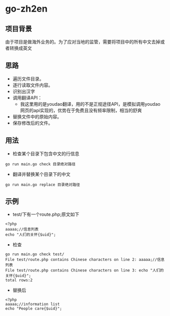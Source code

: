 # go-zh2en

## 项目背景
由于项目是做海外业务的。为了应对当地的监管，需要将项目中的所有中文去掉或者转换成英文

## 思路
* 遍历文件目录。
* 逐行读取文件内容。
* 识别出汉字
* 调用翻译API：
  * 我这里用的是youdao翻译，用的不是正规途径API，是模拟调用youdao网页的api实现的，优势在于免费且没有频率限制，相当的舒爽
* 替换文件中的原始内容。
* 保存修改后的文件。


## 用法
* 检查某个目录下包含中文的行信息
```
go run main.go check 目录绝对路径
```

* 翻译并替换某个目录下的中文
```
go run main.go replace 目录绝对路径
```

## 示例
* test/下有一个route.php;原文如下
```
<?php
aaaaa;//信息列表
echo "人们的关怀{$uid}";
```
* 检查
```
go run main.go check test/  
File test/route.php contains Chinese characters on line 2: aaaaa;//信息列表
File test/route.php contains Chinese characters on line 3: echo "人们的关怀{$uid}";
total rows:2
```
* 替换后
```
<?php
aaaaa;//information list
echo "People care{$uid}";
```
